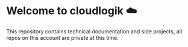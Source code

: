 # Welcome to cloudlogik ☁️ 

This repository contains technical documentation and side projects, all repos on this account are private at this time.

<!---
cloudlogik/cloudlogik is a ✨ special ✨ repository because its `README.md` (this file) appears on your GitHub profile.
You can click the Preview link to take a look at your changes.
--->

